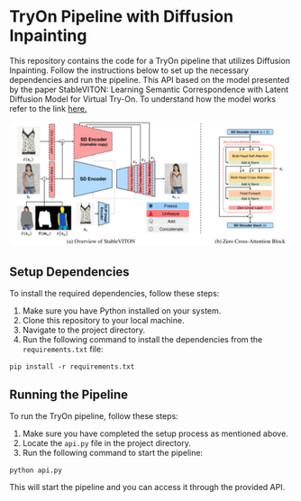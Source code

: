# TryOn Pipeline with Diffusion Inpainting

This repository contains the code for a TryOn pipeline that utilizes Diffusion Inpainting. Follow the instructions below to set up the necessary dependencies and run the pipeline. This API based on the model presented by the paper StableVITON: Learning Semantic Correspondence with Latent Diffusion Model for Virtual Try-On. To understand how the model works refer to the link [here.](https://rlawjdghek.github.io/StableVITON/)

<img src="method.png" alt="StableVITON method">

## Setup Dependencies

To install the required dependencies, follow these steps:

1. Make sure you have Python installed on your system.
2. Clone this repository to your local machine.
3. Navigate to the project directory.
4. Run the following command to install the dependencies from the `requirements.txt` file:

```shell
pip install -r requirements.txt
```

## Running the Pipeline

To run the TryOn pipeline, follow these steps:

1. Make sure you have completed the setup process as mentioned above.
2. Locate the `api.py` file in the project directory.
3. Run the following command to start the pipeline:

```shell
python api.py
```

This will start the pipeline and you can access it through the provided API.
